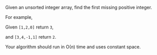 Given an unsorted integer array, find the first missing positive integer.

For example,

Given `[1,2,0]` return `3`,

and `[3,4,-1,1]` return `2`.

Your algorithm should run in O(*n*) time and uses constant space.
